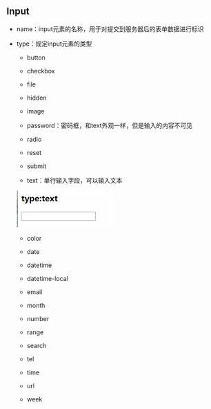 ## Input

* name：input元素的名称，用于对提交到服务器后的表单数据进行标识

* type：规定input元素的类型

  * button

  * checkbox

  * file

  * hidden

  * image

  * password：密码框，和text外观一样，但是输入的内容不可见

  * radio

  * reset

  * submit

  * text：单行输入字段，可以输入文本

  ![](/assets/label_input_text.png)

  * color

  * date

  * datetime

  * datetime-local

  * email

  * month

  * number

  * range

  * search

  * tel

  * time

  * url

  * week



